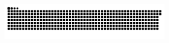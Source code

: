 ![Snake animation](https://github.com/VnDede/VnDede/blob/output/github-contribution-grid-snake.svg)

